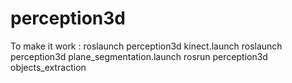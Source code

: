 perception3d
============

To make it work :
  roslaunch perception3d kinect.launch
  roslaunch perception3d plane_segmentation.launch
  rosrun perception3d objects_extraction
